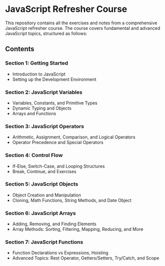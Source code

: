 # JavaScript Refresher Course

This repository contains all the exercises and notes from a comprehensive JavaScript refresher course. The course covers fundamental and advanced JavaScript topics, structured as follows:

## **Contents**

### **Section 1: Getting Started**
- Introduction to JavaScript
- Setting up the Development Environment

### **Section 2: JavaScript Variables**
- Variables, Constants, and Primitive Types
- Dynamic Typing and Objects
- Arrays and Functions

### **Section 3: JavaScript Operators**
- Arithmetic, Assignment, Comparison, and Logical Operators
- Operator Precedence and Special Operators

### **Section 4: Control Flow**
- If-Else, Switch-Case, and Looping Structures
- Break, Continue, and Exercises

### **Section 5: JavaScript Objects**
- Object Creation and Manipulation
- Cloning, Math Functions, String Methods, and Date Object

### **Section 6: JavaScript Arrays**
- Adding, Removing, and Finding Elements
- Array Methods: Sorting, Filtering, Mapping, Reducing, and More

### **Section 7: JavaScript Functions**
- Function Declarations vs Expressions, Hoisting
- Advanced Topics: Rest Operator, Getters/Setters, Try/Catch, and Scope
